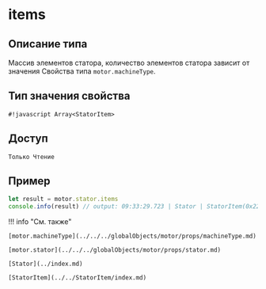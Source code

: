 # items

## Описание типа
Массив элементов статора, количество элементов статора зависит от значения Свойства типа `motor.machineType`.

## Тип значения свойства
`#!javascript Array<StatorItem>`

## Доступ
`Только Чтение`

## Пример
```javascript linenums="1"
let result = motor.stator.items
console.info(result) // output: 09:33:29.723 | Stator | StatorItem(0x22591e173c0, "statorItem1"),StatorItem(0x22591e174c0, "statorItem2"),StatorItem(0x22591e168c0, "statorItem3")
```

!!! info "См. также"

    [motor.machineType](../../../globalObjects/motor/props/machineType.md)

    [motor.stator](../../../globalObjects/motor/props/stator.md)

    [Stator](../index.md)

    [StatorItem](../../StatorItem/index.md)


